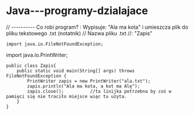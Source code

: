 # Java---programy-dzialajace


// ---------- Co robi program? : Wypisuje: "Ala ma kota" i umieszcza plik do pliku tekstowego .txt (notatnik)
// Nazwa pliku .txt //:  "Zapis"



    import java.io.FileNotFoundException;
import java.io.PrintWriter;

    public class Zapis{
        public static void main(String[] args) throws FileNotFoundException {
            PrintWriter zapis = new PrintWriter("ala.txt");
            zapis.println("Ala ma kota, a kot ma Alę");
            zapis.close();          //ta linijka potrzebna by coś w pamięci się nie traciło miejsce więc tu użyta.
        }
    }
